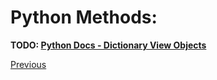 # Python Methods:

**TODO: [Python Docs - Dictionary View Objects](https://docs.python.org/3/library/stdtypes.html#dictionary-view-objects)**

[Previous](Python-More-Builtin-Types)
